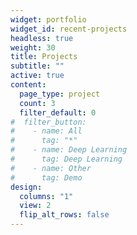 ```yaml
---
widget: portfolio
widget_id: recent-projects
headless: true
weight: 30
title: Projects
subtitle: ""
active: true
content:
  page_type: project
  count: 3
  filter_default: 0
#  filter_button:
#    - name: All
#      tag: "*"
#    - name: Deep Learning
#      tag: Deep Learning
#    - name: Other
#      tag: Demo
design:
  columns: "1"
  view: 2
  flip_alt_rows: false
---
```

